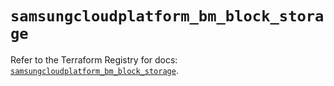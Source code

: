 # `samsungcloudplatform_bm_block_storage`

Refer to the Terraform Registry for docs: [`samsungcloudplatform_bm_block_storage`](https://registry.terraform.io/providers/samsungsdscloud/samsungcloudplatform/3.13.0/docs/resources/bm_block_storage).
